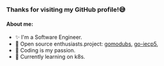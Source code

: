 ### Thanks for visiting my GitHub profile!:sweat_smile:

#### About me:

- :sparkles: I'm a Software Engineer.
- :star2: Open source enthusiasts.project: [gomodubs](https://github.com/thinkgos/gomodbus), [go-iecp5](https://github.com/thinkgos/go-iecp5),
- :yellow_heart: Coding is my passion.
- :dizzy: Currently learning on k8s.

